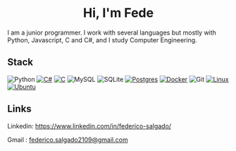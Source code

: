 <div align="center">
        <h1>Hi, I'm Fede</h1>
</div>

I am a junior programmer. I work with several languages but mostly with Python, Javascript, C and C#, and I study Computer Engineering. 

## Stack
![Python](https://img.shields.io/badge/python-3670A0?style=for-the-badge&logo=python&logoColor=ffdd54)
[![C#](https://custom-icon-badges.demolab.com/badge/C%23-%23239120.svg?style=for-the-badge&logo=cshrp&logoColor=white)](#)
[![C](https://img.shields.io/badge/C-00599C?style=for-the-badge&logo=c&logoColor=white)](#)
![MySQL](https://img.shields.io/badge/mysql-4479A1.svg?style=for-the-badge&logo=mysql&logoColor=white)
![SQLite](https://img.shields.io/badge/sqlite-%2307405e.svg?style=for-the-badge&logo=sqlite&logoColor=white)
[![Postgres](https://img.shields.io/badge/Postgres-%23316192.svg?style=for-the-badge&logo=postgresql&logoColor=white)](#)
[![Docker](https://img.shields.io/badge/Docker-2496ED?style=for-the-badge&logo=docker&logoColor=fff)](#)
![Git](https://img.shields.io/badge/git-%23F05033.svg?style=for-the-badge&logo=git&logoColor=white)
[![Linux](https://img.shields.io/badge/Linux-FCC624?style=for-the-badge&logo=linux&logoColor=black)](#)
[![Ubuntu](https://img.shields.io/badge/Ubuntu-E95420?style=for-the-badge&logo=ubuntu&logoColor=white)](#)

## Links

Linkedin: https://www.linkedin.com/in/federico-salgado/

Gmail : federico.salgado2109@gmail.com
<!--
Itch.io : https://f3d9.itch.io
-->

